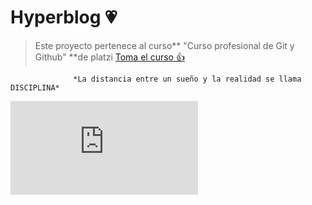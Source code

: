 # Hyperblog   💗
>Este proyecto pertenece al curso** "Curso profesional de Git y Github" **de platzi
[Toma el curso 👍](http://https://platzi.com/cursos/git-github/ "Toma el curso 👍")

                  *La distancia entre un sueño y la realidad se llama DISCIPLINA*

![](https://imgur.com/a/w71UQ2T.img)